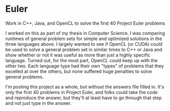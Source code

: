 # Euler
Work in C++, Java, and OpenCL to solve the first 40 Project Euler problems

I worked on this as part of my thesis in Computer Science. I was comparing runtimes of general problem sets for simple and optimized solutions in the three languages above. I largely wanted to see if OpenCL (or CUDA) could be used to solve a general problem set in similar times to C++ or Java and show whether or not it was useful as more than just a highly specific language. Turned out, for the most part, OpenCL could keep up with the other two. Each language type had their own "types" of problems that they excelled at over the others, but none suffered huge penalties to solve general problems.

I'm posting this project as a whole, but without the answers file filled in. It's only the first 40 problems in Project Euler, and folks could take the code and reproduce the answer, but they'll at least have to go through that step and not just type in the answer.
